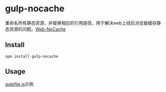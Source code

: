 # gulp-nocache

重命名所有静态资源，并替换相应的引用路径，用于解决web上线后浏览器缓存静态资源的问题。[Web-NoCache](https://github.com/Javey/nocache)

## Install

```
npm install gulp-nocache
```

## Usage

[gulpfile.js](https://github.com/Javey/gulp-nocache/blob/master/test/gulpfile.js)示例
